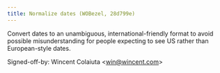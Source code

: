 ```yaml
---
title: Normalize dates (WOBezel, 28d799e)
---
```


Convert dates to an unambiguous, international-friendly format to avoid possible misunderstanding for people expecting to see US rather than European-style dates.

Signed-off-by: Wincent Colaiuta &lt;win@wincent.com&gt;
